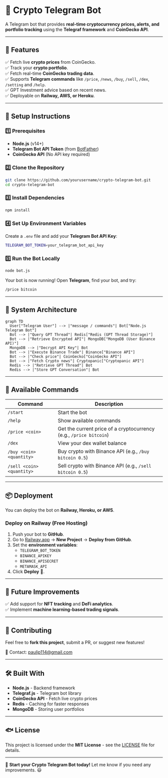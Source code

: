 # 🚀 Crypto Telegram Bot

A Telegram bot that provides **real-time cryptocurrency prices, alerts, and portfolio tracking** using the **Telegraf framework** and **CoinGecko API**.

---

## 📌 Features

✅ Fetch live **crypto prices** from CoinGecko.  
✅ Track your **crypto portfolio**.  
✅ Fetch real-time **CoinGecko trading data**.  
✅ Supports **Telegram commands** like `/price`, `/news`, `/buy`, `/sell`, `/dex`, `/setting` and `/help`.  
✅ GPT Investment advice based on recent news.  
✅ Deployable on **Railway, AWS, or Heroku**.

---

## 🔧 Setup Instructions

### **1️⃣ Prerequisites**

- **Node.js** (v14+)
- **Telegram Bot API Token** (from [BotFather](https://t.me/BotFather))
- **CoinGecko API** (No API key required)

### **2️⃣ Clone the Repository**

```sh
git clone https://github.com/yourusername/crypto-telegram-bot.git
cd crypto-telegram-bot
```

### **3️⃣ Install Dependencies**

```sh
npm install
```

### **4️⃣ Set Up Environment Variables**

Create a `.env` file and add your **Telegram Bot API Key**:

```sh
TELEGRAM_BOT_TOKEN=your_telegram_bot_api_key
```

### **5️⃣ Run the Bot Locally**

```sh
node bot.js
```

Your bot is now running! Open **Telegram**, find your bot, and try:

```sh
/price bitcoin
```

---

## 🐝 System Architecture

```mermaid
graph TD
  User["Telegram User"] --> |"message / commands"| Bot["Node.js Telegram Bot"]
  Bot --> |"Query GPT Thread"| Redis["Redis (GPT Thread Storage)"]
  Bot --> |"Retrieve Encrypted API"| MongoDB["MongoDB (User Binance API)"]
  MongoDB --> |"Decrypt API Key"| Bot
  Bot --> |"Execute Binance Trade"| Binance["Binance API"]
  Bot --> |"Check price"| CoinGecko["CoinGecko API"]
  Bot --> |"Fetch Crypto news"| Cryptopanic["Cryptopanic API"]
  Redis --> |"Retrieve GPT Thread"| Bot
  Redis --> |"Store GPT Conversation"| Bot
```

---

## 🌟 Available Commands

| Command                   | Description                                                        |
| ------------------------- | ------------------------------------------------------------------ |
| `/start`                  | Start the bot                                                      |
| `/help`                   | Show available commands                                            |
| `/price <coin>`           | Get the current price of a cryptocurrency (e.g., `/price bitcoin`) |
| `/dex`                    | View your dex wallet balance                                       |
| `/buy <coin> <quantity>`  | Buy crypto with Binance API (e.g., `/buy bitcoin 0.5`)             |
| `/sell <coin> <quantity>` | Sell crypto with Binance API (e.g., `/sell bitcoin 0.5`)           |

---

## 📦 Deployment

You can deploy the bot on **Railway, Heroku, or AWS**.

### **Deploy on Railway** (Free Hosting)

1. Push your bot to **GitHub**.
2. Go to [Railway.app](https://railway.app/) → **New Project** → **Deploy from GitHub**.
3. Set the **environment variables**:
   - `TELEGRAM_BOT_TOKEN`
   - `BINANCE_APIKEY`
   - `BINANCE_APISECRET`
   - `METAMASK_API`
4. Click **Deploy** 🚀.

---

## 🎯 Future Improvements

✅ Add support for **NFT tracking** and **DeFi analytics**.  
✅ Implement **machine learning-based trading signals**.

---

## 🤝 Contributing

Feel free to **fork this project**, submit a PR, or suggest new features!

💎 Contact: [paulip114@gmail.com](mailto:paulip114@gmail.com)

---

## 🛠 Built With

- **Node.js** - Backend framework
- **Telegraf.js** - Telegram bot library
- **CoinGecko API** - Fetch live crypto prices
- **Redis** - Caching for faster responses
- **MongoDB** - Storing user portfolios

---

## 🐟 License

This project is licensed under the **MIT License** - see the [LICENSE](LICENSE) file for details.

---

🚀 **Start your Crypto Telegram Bot today!** Let me know if you need any improvements. 😃
